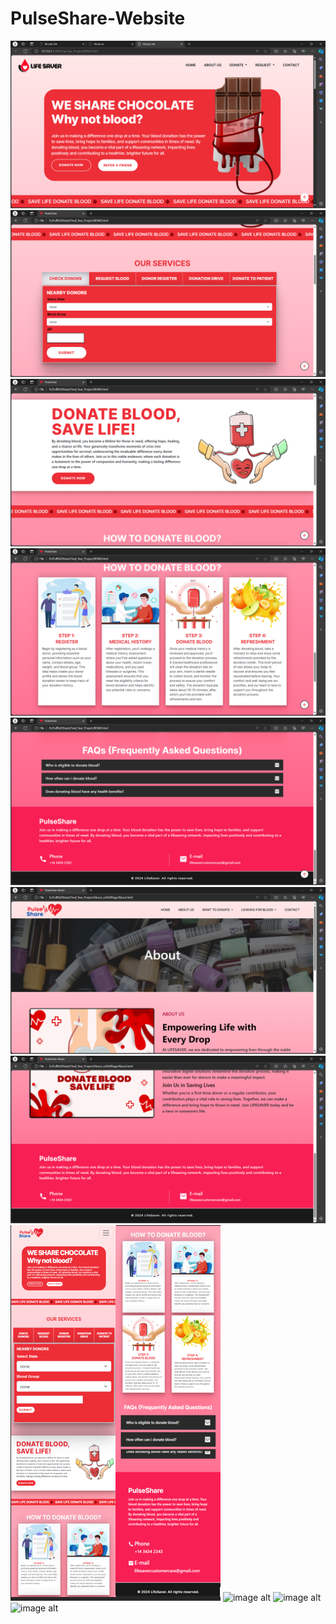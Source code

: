 # PulseShare-Website
![image alt](https://github.com/anjaliGH24/PulseShare-Website/blob/7fed4255e5266c7d88b16c85e351ce8f5e3832c5/Screenshot%202024-04-19%20204038.png)
![image alt](https://github.com/anjaliGH24/PulseShare-Website/blob/bb448b492b823bd3b7a95f41239ee4040b2a3837/Screenshot%202024-05-01%20234241.png)
![image alt](https://github.com/anjaliGH24/PulseShare-Website/blob/bb448b492b823bd3b7a95f41239ee4040b2a3837/Screenshot%202024-05-01%20234345.png)
![image alt](https://github.com/anjaliGH24/PulseShare-Website/blob/bb448b492b823bd3b7a95f41239ee4040b2a3837/Screenshot%202024-05-01%20234501.png)
![image alt](https://github.com/anjaliGH24/PulseShare-Website/blob/bb448b492b823bd3b7a95f41239ee4040b2a3837/Screenshot%202024-05-01%20234704.png)
![image alt](https://github.com/anjaliGH24/PulseShare-Website/blob/bb448b492b823bd3b7a95f41239ee4040b2a3837/Screenshot%202024-05-01%20234746.png)
![image alt](https://github.com/anjaliGH24/PulseShare-Website/blob/bb448b492b823bd3b7a95f41239ee4040b2a3837/Screenshot%202024-05-01%20234758.png)
![image alt](https://github.com/anjaliGH24/PulseShare-Website/blob/bb448b492b823bd3b7a95f41239ee4040b2a3837/Screenshot%202024-05-10%20200325.png)
![image alt]()
![image alt]()
![image alt]()
